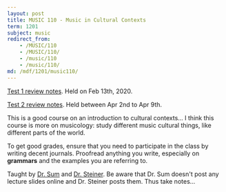 ```yaml
---
layout: post
title: MUSIC 110 - Music in Cultural Contexts
term: 1201
subject: music
redirect_from:
    - /MUSIC/110
    - /MUSIC/110/
    - /music/110
    - /music/110/
md: /mdf/1201/music110/
---
```



[Test 1 review notes](/pdf/1201/mus110_unit1.pdf). Held on Feb 13th, 2020.

[Test 2 review notes](/pdf/1201/mus110_test2_review.pdf). Held between Apr 2nd to Apr 9th.

This is a good course on an introduction to cultural contexts... I think this course is more on musicology: study different music cultural things, like different parts of the world.

To get good grades, ensure that you need to participate in the class by writing decent journals. Proofread anything you write, especially on **grammars** and the examples you are referring to.

Taught by [Dr. Sum](https://uwaterloo.ca/grebel/people-profiles/maisie-sum) and [Dr. Steiner](https://uwaterloo.ca/grebel/people-profiles/kate-kennedy-steiner). Be aware that Dr. Sum doesn't post any lecture slides online and Dr. Steiner posts them. Thus take notes...